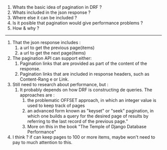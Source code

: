 1. Whats the basic idea of pagination in DRF ?
1. Whats included in the json response ?
1. Where else it can be included ?
1. Is it posible that pagination would give performance problems ?
1. How & why ?    
   
--------------------

1. That the json response includes :
   1. a url to get the previous page(items)
   1. a url to get the next page(items)
1. The pagination API can support either:
   1. Pagination links that are provided as part of the content of the response.
   1. Pagination links that are included in response headers, such as Content-Rang    e or Link.
1. Still need to research about performance, but :
   1. It probably depends on how DRF is constructing de queries. The approaches are :
      1. the problematic OFFSET approach, in which an integer value is used to keep track of pages
      1. an advanced form known as "keyset" or "seek" pagination, in which one builds a query for the desired page of results by referring to the last record of the previous page.”
      1. More on this in the book "The Temple of Django Database Performance"
1. I think ? if can keep pages to 100 or more items, maybe won't need to pay to much attention to this.
